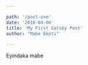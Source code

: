 ```yaml
---

path: '/post-one'
date: '2018-04-06'
title: 'My First Gatsby Post'
author: "Mabe Ekoti"

---
```


Eyindaka mabe
